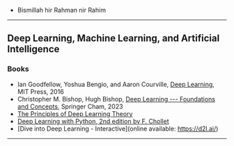 * Bismillah hir Rahman nir Rahim

***

## Deep Learning, Machine Learning, and Artificial Intelligence

### Books
* Ian Goodfellow, Yoshua Bengio, and Aaron Courville, [Deep Learning](https://www.deeplearningbook.org/), MIT Press, 2016
* Christopher M. Bishop, Hugh Bishop, [Deep Learning --- Foundations and Concepts](https://link.springer.com/book/10.1007/978-3-031-45468-4), Springer Cham, 2023
* [The Principles of Deep Learning Theory](https://engineering.purdue.edu/DeepLearn/Resources/DeepLearningTheory.pdf)
* [Deep Learning with Python, 2nd edition by F. Chollet](https://www.manning.com/books/deep-learning-with-python-second-edition)
* [Dive into Deep Learning - Interactive](online available: https://d2l.ai/)
  
***
